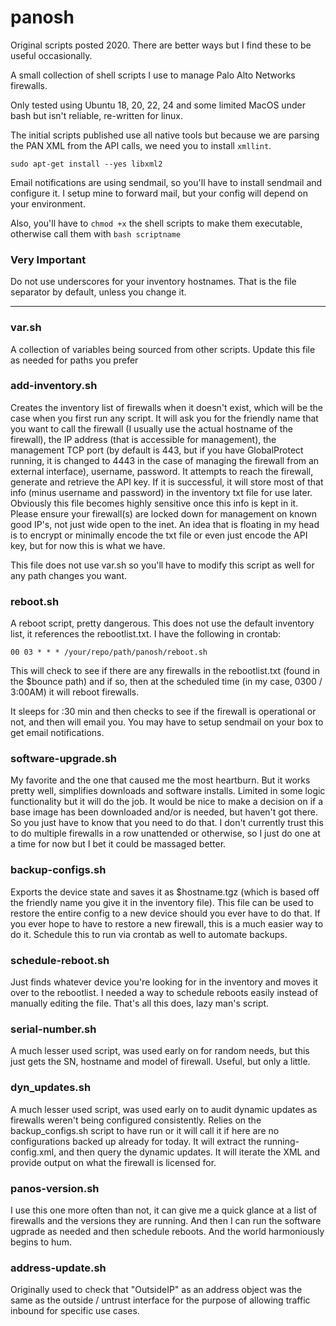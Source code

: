 # panosh

Original scripts posted 2020.  There are better ways but I find these to be useful occasionally.

A small collection of shell scripts I use to manage Palo Alto Networks firewalls.

Only tested using Ubuntu 18, 20, 22, 24 and some limited MacOS under bash but isn't reliable, re-written for linux.

The initial scripts published use all native tools but because we are parsing the PAN XML from the API calls, we need you to install `xmllint`.

`sudo apt-get install --yes libxml2`

Email notifications are using sendmail, so you'll have to install sendmail and configure it.  I setup mine to forward mail, but your config will depend on your environment.

Also, you'll have to `chmod +x` the shell scripts to make them executable, otherwise call them with `bash scriptname`

### Very Important
Do not use underscores for your inventory hostnames.  That is the file separator by default, unless you change it.

---

### var.sh

A collection of variables being sourced from other scripts.  Update this file as needed for paths you prefer

### add-inventory.sh

Creates the inventory list of firewalls when it doesn't exist, which will be the case when you first run any script.  It will ask you for the friendly name that you want to call the firewall (I usually use the actual hostname of the firewall), the IP address (that is accessible for management), the management TCP port (by default is 443, but if you have GlobalProtect running, it is changed to 4443 in the case of managing the firewall from an external interface), username, password.   It attempts to reach the firewall, generate and retrieve the API key.  If it is successful, it will store most of that info (minus username and password) in the inventory txt file for use later.  Obviously this file becomes highly sensitive once this info is kept in it.  Please ensure your firewall(s) are locked down for management on known good IP's, not just wide open to the inet.  An idea that is floating in my head is to encrypt or minimally encode the txt file or even just encode the API key, but for now this is what we have.

This file does not use var.sh so you'll have to modify this script as well for any path changes you want.

### reboot.sh

A reboot script, pretty dangerous.
This does not use the default inventory list, it references the rebootlist.txt.
I have the following in crontab:

`00 03 * * * /your/repo/path/panosh/reboot.sh`

This will check to see if there are any firewalls in the rebootlist.txt (found in the $bounce path) and if so, then at the scheduled time (in my case, 0300 / 3:00AM) it will reboot firewalls.

It sleeps for :30 min and then checks to see if the firewall is operational or not, and then will email you.  You may have to setup sendmail on your box to get email notifications.
  
### software-upgrade.sh

My favorite and the one that caused me the most heartburn.  But it works pretty well, simplifies downloads and software installs.  Limited in some logic functionality but it will do the job.  It would be nice to make a decision on if a base image has been downloaded and/or is needed, but haven't got there.  So you just have to know that you need to do that.  I don't currently trust this to do multiple firewalls in a row unattended or otherwise, so I just do one at a time for now but I bet it could be massaged better.
  
  
### backup-configs.sh

Exports the device state and saves it as $hostname.tgz (which is based off the friendly name you give it in the inventory file).  This file can be used to restore the entire config to a new device should you ever have to do that.  If you ever hope to have to restore a new firewall, this is a much easier way to do it.  Schedule this to run via crontab as well to automate backups.

### schedule-reboot.sh

Just finds whatever device you're looking for in the inventory and moves it over to the rebootlist.  I needed a way to schedule reboots easily instead of manually editing the file.  That's all this does, lazy man's script.

### serial-number.sh

A much lesser used script, was used early on for random needs, but this just gets the SN, hostname and model of firewall.  Useful, but only a little.
  
### dyn_updates.sh

A much lesser used script, was used early on to audit dynamic updates as firewalls weren't being configured consistently.  Relies on the backup_configs.sh script to have run or it will call it if here are no configurations backed up already for today. It will extract the running-config.xml, and then query the dynamic updates.  It will iterate the XML and provide output on what the firewall is licensed for.
  
### panos-version.sh

I use this one more often than not, it can give me a quick glance at a list of firewalls and the versions they are running.  And then I can run the software ugprade as needed and then schedule reboots.  And the world harmoniously begins to hum.

### address-update.sh

Originally used to check that "OutsideIP" as an address 
object was the same as the outside / untrust interface
for the purpose of allowing traffic inbound for specific
use cases.